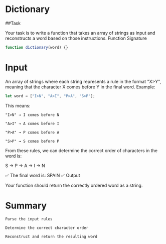 # Dictionary

##Task

Your task is to write a function that takes an array of strings as input and reconstructs a word based on those instructions.
Function Signature

```js
function dictionary(word) {}
```

# Input

An array of strings where each string represents a rule in the format "X>Y", meaning that the character X comes before Y in the final word.
Example:

```js
let word = ["I>N", "A>I", "P>A", "S>P"];
```

This means:

    "I>N" → I comes before N

    "A>I" → A comes before I

    "P>A" → P comes before A

    "S>P" → S comes before P

From these rules, we can determine the correct order of characters in the word is:

S → P → A → I → N

✅ The final word is: SPAIN
✅ Output

Your function should return the correctly ordered word as a string.

# Summary

    Parse the input rules

    Determine the correct character order

    Reconstruct and return the resulting word
